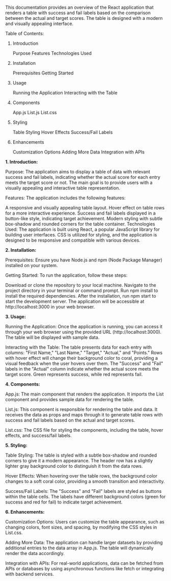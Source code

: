 This documentation provides an overview of the React application that renders a table with success and fail labels based on the comparison between the actual and target scores. The table is designed with a modern and visually appealing interface.

Table of Contents:

1. Introduction

    Purpose
    Features
    Technologies Used

2. Installation

    Prerequisites
    Getting Started

3. Usage

    Running the Application
    Interacting with the Table

4. Components

    App.js
    List.js
    List.css

5. Styling

    Table Styling
    Hover Effects
    Success/Fail Labels

6. Enhancements

    Customization Options
    Adding More Data
    Integration with APIs



    
**1. Introduction:**

Purpose: The application aims to display a table of data with relevant success and fail labels, indicating whether the actual score for each entry meets the target score or not. The main goal is to provide users with a visually appealing and interactive table representation.

Features: The application includes the following features:

A responsive and visually appealing table layout.
Hover effect on table rows for a more interactive experience.
Success and fail labels displayed in a button-like style, indicating target achievement.
Modern styling with subtle box-shadow and rounded corners for the table container.
Technologies Used: The application is built using React, a popular JavaScript library for building user interfaces. CSS is utilized for styling, and the application is designed to be responsive and compatible with various devices.

**2. Installation:**

Prerequisites: Ensure you have Node.js and npm (Node Package Manager) installed on your system.

Getting Started: To run the application, follow these steps:

Download or clone the repository to your local machine.
Navigate to the project directory in your terminal or command prompt.
Run npm install to install the required dependencies.
After the installation, run npm start to start the development server.
The application will be accessible at http://localhost:3000 in your web browser.


**3. Usage:**

Running the Application: Once the application is running, you can access it through your web browser using the provided URL (http://localhost:3000). The table will be displayed with sample data.

Interacting with the Table: The table presents data for each entry with columns: "First Name," "Last Name," "Target," "Actual," and "Points." Rows with hover effect will change their background color to coral, providing a visual feedback when the user hovers over them. The "Success" and "Fail" labels in the "Actual" column indicate whether the actual score meets the target score. Green represents success, while red represents fail.


**4. Components:**

App.js: The main component that renders the application. It imports the List component and provides sample data for rendering the table.

List.js: This component is responsible for rendering the table and data. It receives the data as props and maps through it to generate table rows with success and fail labels based on the actual and target scores.

List.css: The CSS file for styling the components, including the table, hover effects, and success/fail labels.

**5. Styling:**

Table Styling: The table is styled with a subtle box-shadow and rounded corners to give it a modern appearance. The header row has a slightly lighter gray background color to distinguish it from the data rows.

Hover Effects: When hovering over the table rows, the background color changes to a soft coral color, providing a smooth transition and interactivity.

Success/Fail Labels: The "Success" and "Fail" labels are styled as buttons within the table cells. The labels have different background colors (green for success and red for fail) to indicate target achievement.

**6. Enhancements:**

Customization Options: Users can customize the table appearance, such as changing colors, font sizes, and spacing, by modifying the CSS styles in List.css.

Adding More Data: The application can handle larger datasets by providing additional entries to the data array in App.js. The table will dynamically render the data accordingly.

Integration with APIs: For real-world applications, data can be fetched from APIs or databases by using asynchronous functions like fetch or integrating with backend services.


